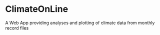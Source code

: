 ClimateOnLine
=============

A Web App providing analyses and plotting of climate data from monthly record files
